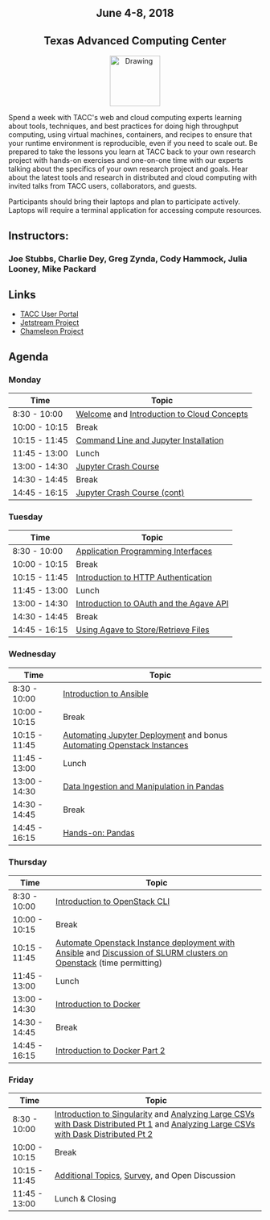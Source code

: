<center>
<h2>June 4-8, 2018</h2>
<h2>Texas Advanced Computing Center</h2></center>
<center><img src="https://www.tacc.utexas.edu/documents/1084364/1275944/tacc.png" alt="Drawing" style="height:100px;"/></center>

Spend a week with TACC's web and cloud computing experts learning about tools, techniques, and best practices for doing high throughput computing, using virtual machines, containers, and recipes to ensure that your runtime environment is reproducible, even if you need to scale out. Be prepared to take the lessons you learn at TACC back to your own research project with hands-on exercises and one-on-one time with our experts talking about the specifics of your own research project and goals. Hear about the latest tools and research in distributed and cloud computing with invited talks from TACC users, collaborators, and guests.

Participants should bring their laptops and plan to participate actively. Laptops will require a terminal application for accessing compute resources.

## Instructors: 
### Joe Stubbs, Charlie Dey, Greg Zynda, Cody Hammock, Julia Looney, Mike Packard

## Links
* [TACC User Portal](https://portal.tacc.utexas.edu)
* [Jetstream Project](https://jetstream-cloud.org)
* [Chameleon Project](https://www.chameleoncloud.org)

## Agenda

### Monday

| Time | Topic |
|--------|--------------------------------------------------|
|  8:30 - 10:00 | [Welcome](docs/day1/welcome_01.md) and [Introduction to Cloud Concepts](docs/day1/intro_cloud_computing.md) |
| 10:00 - 10:15 | Break |
| 10:15 - 11:45 | [Command Line and Jupyter Installation](docs/day1/command_line_and_jupyter_install.md) |
| 11:45 - 13:00 | Lunch |
| 13:00 - 14:30 | [Jupyter Crash Course](docs/day1/jupyter.md) |
| 14:30 - 14:45 | Break |
| 14:45 - 16:15 | [Jupyter Crash Course (cont)](docs/day1/jupyter.md) |

### Tuesday

| Time | Topic |
|--------|--------------------------------------------------|
|  8:30 - 10:00 | [Application Programming Interfaces](docs/day2/APIs_intro.md) |
| 10:00 - 10:15 | Break |
| 10:15 - 11:45 | [Introduction to HTTP Authentication](docs/day2/Intro_Authentication_in_HTTP.md) |
| 11:45 - 13:00 | Lunch |
| 13:00 - 14:30 | [Introduction to OAuth and the Agave API](docs/day2/Intro_Agave_OAuth.md) |
| 14:30 - 14:45 | Break |
| 14:45 - 16:15 | [Using Agave to Store/Retrieve Files](docs/day2/agave_files.md) |

### Wednesday

| Time | Topic |
|--------|--------------------------------------------------|
|  8:30 - 10:00 | [Introduction to Ansible](docs/day3/Intro_To_Ansible.md) |
| 10:00 - 10:15 | Break |
| 10:15 - 11:45 | [Automating Jupyter Deployment](docs/day3/Automating_VM_Deployment.md) and bonus [Automating Openstack Instances](docs/day3/Automate_Openstack_Instance.md) |
| 11:45 - 13:00 | Lunch |
| 13:00 - 14:30 | [Data Ingestion and Manipulation in Pandas](docs/day3/pandas.md) |
| 14:30 - 14:45 | Break |
| 14:45 - 16:15 | [Hands-on: Pandas](docs/day3/pandas.md) |


### Thursday

| Time | Topic |
|---------------|--------------------------------------------------|
|  8:30 - 10:00 | [Introduction to OpenStack CLI](docs/day4/intro_to_openstack.md) |
| 10:00 - 10:15 | Break |
| 10:15 - 11:45 | [Automate Openstack Instance deployment with Ansible](docs/day4/Automate_Openstack_Instance.md) and [Discussion of SLURM clusters on Openstack](https://github.com/ECoulter/Tutorial_Practice) (time permitting) |
| 11:45 - 13:00 | Lunch |
| 13:00 - 14:30 | [Introduction to Docker](docs/day4/intro_to_docker.md) |
| 14:30 - 14:45 | Break |
| 14:45 - 16:15 | [Introduction to Docker Part 2](docs/day4/intro_to_docker_part2.md) |

### Friday

| Time | Topic |
|--------|--------------------------------------------------|
|  8:30 - 10:00 | [Introduction to Singularity](docs/day5/singularity.md) and [Analyzing Large CSVs with Dask Distributed Pt 1](docs/day5/large_csvs_1.md) and [Analyzing Large CSVs with Dask Distributed Pt 2](docs/day5/large_csvs_2.md) |
| 10:00 - 10:15 | Break |
| 10:15 - 11:45 | [Additional Topics](docs/extra_topics.md), [Survey](https://goo.gl/forms/sI5pKxDTm8KFIdur2), and Open Discussion |
| 11:45 - 13:00 | Lunch & Closing |



